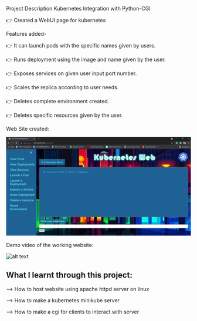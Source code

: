 Project Description
Kubernetes Integration with Python-CGI

👉 Created a WebUI page for kubernetes

 Features added-
 
👉 It can launch pods with the specific names given by users. 

👉 Runs deployment using the image and name given by the user. 

👉 Exposes services on given user input port number. 

👉 Scales the replica according to user needs. 

👉 Deletes complete environment created. 

👉 Deletes specific resources given by the user. 



Web Site created:

![alt text](https://github.com/shiv0112/kubernetes_webUI/blob/main/media/Screenshot%202022-07-12%20194013.png)

Demo video of the working website:

![alt text](https://github.com/shiv0112/kubernetes_webUI/blob/main/media/1624986736325.gif)
 
 ## What I learnt through this project:
 
 --> How to host website using apache httpd server on linux 
 
 --> How to make a kubernetes minikube server
 
 --> How to make a cgi for clients to interact with server
